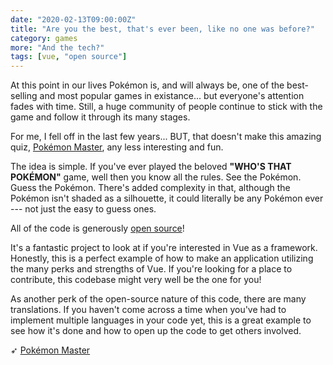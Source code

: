 ```yaml
---
date: "2020-02-13T09:00:00Z"
title: "Are you the best, that's ever been, like no one was before?"
category: games
more: "And the tech?"
tags: [vue, "open source"]
---
```


At this point in our lives Pokémon is, and will always be, one of the best-selling and most popular games in existance... but everyone's attention fades with time. Still, a huge community of people continue to stick with the game and follow it through its many stages.

For me, I fell off in the last few years... BUT, that doesn't make this amazing quiz, [Pokémon Master](https://weichiachang.github.io/pokemon-master/#/game), any less interesting and fun.

The idea is simple. If you've ever played the beloved **"WHO'S THAT POKÉMON"** game, well then you know all the rules. See the Pokémon. Guess the Pokémon. There's added complexity in that, although the Pokémon isn't shaded as a silhouette, it could literally be any Pokémon ever --- not just the easy to guess ones.

<!--more-->

All of the code is generously [open source](https://github.com/WeiChiaChang/pokemon-master)!

It's a fantastic project to look at if you're interested in Vue as a framework. Honestly, this is a perfect example of how to make an application utilizing the many perks and strengths of Vue. If you're looking for a place to contribute, this codebase might very well be the one for you!

As another perk of the open-source nature of this code, there are many translations. If you haven't come across a time when you've had to implement multiple languages in your code yet, this is a great example to see how it's done and how to open up the code to get others involved.

➶ [Pokémon Master](https://weichiachang.github.io/pokemon-master/#/game)  
